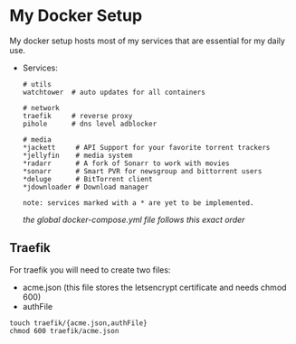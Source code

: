 # My Docker Setup

My docker setup hosts most of my services that are essential for my daily use.

* Services:
    ```
    # utils
    watchtower  # auto updates for all containers

    # network
    traefik     # reverse proxy
    pihole      # dns level adblocker

    # media
    *jackett     # API Support for your favorite torrent trackers
    *jellyfin    # media system
    *radarr      # A fork of Sonarr to work with movies
    *sonarr      # Smart PVR for newsgroup and bittorrent users
    *deluge      # BitTorrent client
    *jdownloader # Download manager 

    note: services marked with a * are yet to be implemented.
    ```
    *the global docker-compose.yml file follows this exact order*

## Traefik

For traefik you will need to create two files:
* acme.json (this file stores the letsencrypt certificate and needs chmod 600) 
* authFile

```
touch traefik/{acme.json,authFile}
chmod 600 traefik/acme.json
```